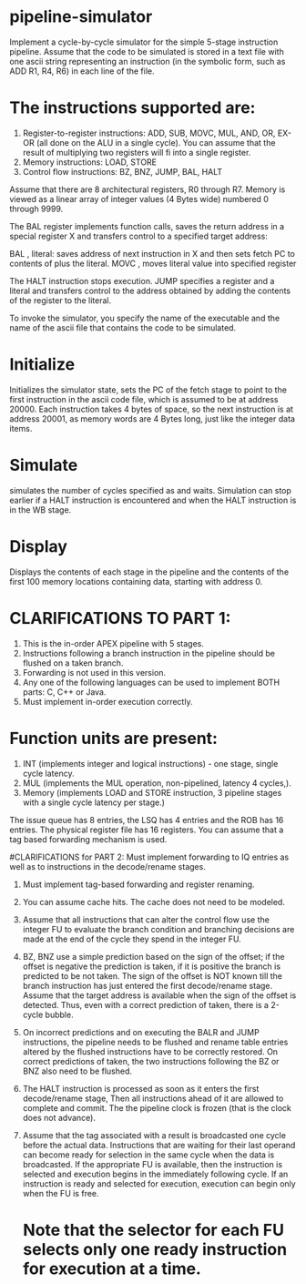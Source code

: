 # pipeline-simulator
Implement a cycle-by-cycle simulator for the simple 5-stage instruction pipeline.
Assume that the code to be simulated is stored in a text file with one ascii string representing an instruction
(in the symbolic form, such as ADD R1, R4, R6) in each line of the file. 

# The instructions supported are:
1. Register-to-register instructions: ADD, SUB, MOVC, MUL, AND, OR, EX-OR (all done on the ALU in a single cycle). 
   You can assume that the result of multiplying two registers will fi into a single register.
2. Memory instructions: LOAD, STORE
3. Control flow instructions: BZ, BNZ, JUMP, BAL, HALT

Assume that there are 8 architectural registers, R0 through R7. Memory is viewed as a linear array of integer values
(4 Bytes wide) numbered 0 through 9999.

The BAL register implements function calls, saves the return address in a special register X and transfers control 
to a specified target address:

BAL <register>, literal: saves address of next instruction in X and then sets fetch PC to contents of <reg> plus the literal.
MOVC <register> <literal>, moves literal value into specified register

The HALT instruction stops execution. JUMP specifies a register and a literal and transfers control to the address
obtained by adding the contents of the register to the literal.

To invoke the simulator, you specify the name of the executable and the name of the ascii file that contains the 
code to be simulated.

# Initialize 
Initializes the simulator state, sets the PC of the fetch stage to point to the first instruction in the ascii code file, 
which is assumed to be at address 20000. Each instruction takes 4 bytes of space, so the next instruction is at address 20001, 
as memory words are 4 Bytes long, just like the integer data items.

# Simulate <n>
simulates the number of cycles specified as <n> and waits. Simulation can stop earlier if a HALT instruction is encountered 
and when the HALT instruction is in the WB stage.

# Display
Displays the contents of each stage in the pipeline and the contents of the first 100 memory locations containing data, 
starting with address 0.

# CLARIFICATIONS TO PART 1:
1. This is the in-order APEX pipeline with 5 stages.
2. Instructions following a branch instruction in the pipeline should be flushed on a taken branch.
3. Forwarding is not used in this version.
4. Any one of the following languages can be used to implement BOTH parts: C, C++ or Java.
5. Must implement in-order execution correctly.

# Function units are present:
1. INT (implements integer and logical instructions) - one stage, single cycle latency.
2. MUL (implements the MUL operation, non-pipelined, latency 4 cycles,).
3. Memory (implements LOAD and STORE instruction, 3 pipeline stages with a single cycle latency per stage.)

The issue queue has 8 entries, the LSQ has 4 entries and the ROB has 16 entries. The physical register
file has 16 registers. You can assume that a tag based forwarding mechanism is used.

#CLARIFICATIONS for PART 2:
Must implement forwarding to IQ entries as well as to instructions in the decode/rename stages.
1. Must implement tag-based forwarding and register renaming.
2. You can assume cache hits. The cache does not need to be modeled.
3. Assume that all instructions that can alter the control flow use the integer FU to evaluate the branch condition and 
   branching decisions are made at the end of the cycle they spend in the integer FU.
4. BZ, BNZ use a simple prediction based on the sign of the offset; if the offset is negative the prediction is taken, 
   if it is positive the branch is predicted to be not taken. The sign of the offset is NOT known till the branch instruction 
   has just entered the first decode/rename stage. Assume that the target address is available when the sign of the offset 
   is detected. Thus, even with a correct prediction of taken, there is a 2-cycle bubble.
5. On incorrect predictions and on executing the BALR and JUMP instructions, the pipeline needs to be flushed and rename table 
   entries altered by the flushed instructions have to be correctly restored. On correct predictions of taken, 
   the two instructions following the BZ or BNZ also need to be flushed.
6. The HALT instruction is processed as soon as it enters the first decode/rename stage, Then all instructions ahead of it 
   are allowed to complete and commit. The the pipeline clock is frozen (that is the clock does not advance).
7. Assume that the tag associated with a result is broadcasted one cycle before the actual data. Instructions that are 
   waiting for their last operand can become ready for selection in the same cycle when the data is broadcasted. 
   If the appropriate FU is available, then the instruction is selected and execution begins in the immediately following cycle. 
   If an instruction is ready and selected for execution, execution can begin only when the FU is free. 
   
   # Note that the selector for each FU selects only one ready instruction for execution at a time.

